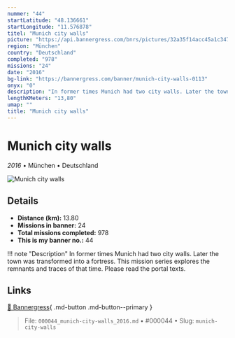 ```yaml
---
nummer: "44"
startLatitude: "48.136661"
startLongitude: "11.576878"
titel: "Munich city walls"
picture: "https://api.bannergress.com/bnrs/pictures/32a35f14acc45a1c3470909a31431e93"
region: "München"
country: "Deutschland"
completed: "978"
missions: "24"
date: "2016"
bg-link: "https://bannergress.com/banner/munich-city-walls-0113"
onyx: "0"
description: "In former times Munich had two city walls. Later the town was transformed into a fortress. This mission series explores the remnants and traces of that time. Please read the portal texts."
lengthKMeters: "13,80"
umap: ""
title: "Munich city walls"
---
```

# Munich city walls

*2016* • München • Deutschland

![Munich city walls](https://api.bannergress.com/bnrs/pictures/32a35f14acc45a1c3470909a31431e93)

## Details
- **Distance (km):** 13.80
- **Missions in banner:** 24
- **Total missions completed:** 978
- **This is my banner no.:** 44


!!! note "Description"
    In former times Munich had two city walls. Later the town was transformed into a fortress. This mission series explores the remnants and traces of that time. Please read the portal texts.



## Links
[🔗 Bannergress](https://bannergress.com/banner/munich-city-walls-0113){ .md-button .md-button--primary }



> File: `000044_munich-city-walls_2016.md` • #000044 • Slug: `munich-city-walls`
